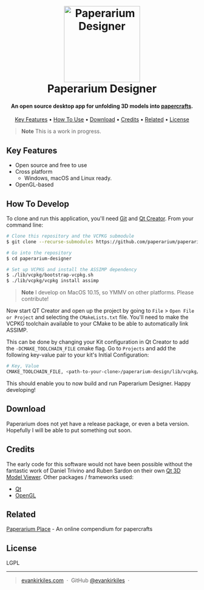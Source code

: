 <h1 align="center">
  <br>
  <a href="https://paperarium.place"><img src="https://user-images.githubusercontent.com/30581915/198012667-d384e1c4-33c3-4960-8f72-00f10803fc39.png" alt="Paperarium Designer" width="200"></a>
  <br>
  Paperarium Designer
  <br>
</h1>

<h4 align="center">An open source desktop app for unfolding 3D models into <a href="https://paperarium.place" target="_blank">papercrafts</a>.</h4>

<p align="center">
  <a href="#key-features">Key Features</a> •
  <a href="#how-to-use">How To Use</a> •
  <a href="#download">Download</a> •
  <a href="#credits">Credits</a> •
  <a href="#related">Related</a> •
  <a href="#license">License</a>
</p>

> **Note**
> This is a work in progress.

## Key Features

* Open source and free to use
* Cross platform
  - Windows, macOS and Linux ready.
* OpenGL-based

## How To Develop

To clone and run this application, you'll need [Git](https://git-scm.com) and [Qt Creator](https://www.qt.io/product/development-tools). From your command line:

```bash
# Clone this repository and the VCPKG submodule
$ git clone --recurse-submodules https://github.com/paperarium/paperarium-designer

# Go into the repository
$ cd paperarium-designer

# Set up VCPKG and install the ASSIMP dependency
$ ./lib/vcpkg/bootstrap-vcpkg.sh
$ ./lib/vcpkg/vcpkg install assimp
```

> **Note**
> I develop on MacOS 10.15, so YMMV on other platforms. Please contribute!

Now start QT Creator and open up the project by going to `File` > `Open File or Project` and selecting the `CMakeLists.txt` file. You'll need to make the VCPKG toolchain available to your CMake to be able to automatically link ASSIMP.

This can be done by changing your Kit configuration in Qt Creator to add the `-DCMAKE_TOOLCHAIN_FILE` cmake flag. Go to `Projects` and add the following key-value pair to your kit's Initial Configuration:

```bash
# Key, Value
CMAKE_TOOLCHAIN_FILE, <path-to-your-clone>/paperarium-design/lib/vcpkg/scripts/buildsystems/vcpkg.cmake
```

This should enable you to now build and run Paperarium Designer. Happy developing!

## Download

Paperarium does not yet have a release package, or even a beta version. Hopefully I will be able to put something out soon.

## Credits

The early code for this software would not have been possible without the fantastic work of Daniel Trivino and Ruben Sardon on their own [Qt 3D Model Viewer](https://github.com/cumus/QT-3D-Model-Viewer). Other packages / frameworks used:

- [Qt](https://www.qt.io)
- [OpenGL](https://www.opengl.org)

## Related

[Paperarium Place](https://paperarium.place) - An online compendium for papercrafts

## License

LGPL

---

> [evankirkiles.com](https://evankirkiles.com) &nbsp;&middot;&nbsp;
> GitHub [@evankirkiles](https://github.com/evankirkiles) &nbsp;&middot;&nbsp;
